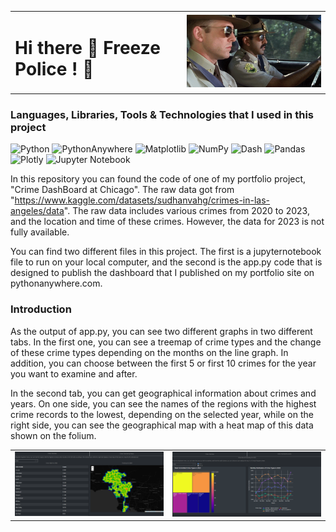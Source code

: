 <table>
  <tr>
    <td><h1>Hi there 👋  Freeze Police ! 👮</h1></td>
    <td><img src="/assets/police.gif" alt="Police GIF" width="350" /></td>
  </tr>
</table>

### Languages, Libraries, Tools & Technologies that I used in this project
![Python](https://img.shields.io/badge/python-3670A0?style=for-the-badge&logo=python&logoColor=ffdd54)
![PythonAnywhere](https://img.shields.io/badge/pythonanywhere-%232F9FD7.svg?style=for-the-badge&logo=pythonanywhere&logoColor=151515)
![Matplotlib](https://img.shields.io/badge/Matplotlib-%23ffffff.svg?style=for-the-badge&logo=Matplotlib&logoColor=black)
![NumPy](https://img.shields.io/badge/numpy-%23013243.svg?style=for-the-badge&logo=numpy&logoColor=white)
![Dash](https://img.shields.io/badge/dash-008DE4?style=for-the-badge&logo=dash&logoColor=white)
![Pandas](https://img.shields.io/badge/pandas-%23150458.svg?style=for-the-badge&logo=pandas&logoColor=white)
![Plotly](https://img.shields.io/badge/Plotly-%233F4F75.svg?style=for-the-badge&logo=plotly&logoColor=white)
![Jupyter Notebook](https://img.shields.io/badge/jupyter-%23FA0F00.svg?style=for-the-badge&logo=jupyter&logoColor=white)


In this repository you can found the code of one of my portfolio project, "Crime DashBoard at Chicago". The raw data got from "https://www.kaggle.com/datasets/sudhanvahg/crimes-in-las-angeles/data". The raw data includes various crimes from 2020 to 2023, and the location and time of these crimes. However, the data for 2023 is not fully available.

You can find two different files in this project. The first is a jupyternotebook file to run on your local computer, and the second is the app.py code that is designed to publish the dashboard that I published on my portfolio site on pythonanywhere.com.



### Introduction

As the output of app.py, you can see two different graphs in two different tabs. In the first one, you can see a treemap of crime types and the change of these crime types depending on the months on the line graph. In addition, you can choose between the first 5 or first 10 crimes for the year you want to examine and after.

In the second tab, you can get geographical information about crimes and years. On one side, you can see the names of the regions with the highest crime records to the lowest, depending on the selected year, while on the right side, you can see the geographical map with a heat map of this data shown on the folium.

<table>
  <tr>
    <td><img src="assets/dashboard1.png" alt="Dashboard 2" width="500" /></td>
    <td><img src="assets/dashboard2.png" alt="Dashboard 1" width="500" /></td>
  </tr>
</table>




